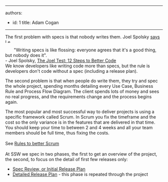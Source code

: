 

---
authors:
  - id: 1
    title: Adam Cogan
---




<span class='intro'> 
  <p>The first problem with specs is that nobody writes them. Joel Spolsky <a href="http&#58;//www.ssw.com.au/ssw/Redirect/JoelOnSoftwareSpecs.htm" target="_blank">says</a> <img width="17" height="11" alt="Leave Site" src="http&#58;//www.ssw.com.au/ssw/Images/LeaveSite.gif" /> </p>
<p>&#160;&#160;&#160;&#160;&#160;&#160; &quot;Writing specs is like flossing&#58; everyone agrees that it's a good thing, but nobody does it&quot;. <br>
- Joel Spolsky, <a href="http&#58;//www.ssw.com.au/ssw/Redirect/JoelOnSoftwareSpecs.htm">The Joel Test&#58; 12 Steps to Better Code <br>
</a>We know developers like writing code more than specs, but the rule is developers don't code without a spec (including a release plan). </p>
<p>The second problem is that when people do write them, they try and spec the whole project, spending months detailing every Use Case, Business Rule and Process Flow Diagram. The client spends lots of money and sees no real progress, and the requirements change and the process begins again. </p>
 </span>


  <p>The most popular and most successful way to deliver projects is using a specific framework called Scrum. In Scrum you fix the timeframe and the cost so the only variance is in the features that are delivered in that time. You should keep your time to between 2 and 4 weeks and all your team members should be full time, thus fixing the costs.&#160;&#160;<br>
<br>
See <a href="http&#58;//sharepoint.ssw.com.au/Standards/Management/RulesToBetterScrumUsingTFS/Pages/default.aspx">Rules to better Scrum<br>
</a><br>
At SSW we spec in two phases, the first to get an overview of the project, the second, to focus on the detail of first few releases only&#58; </p>
<ul>
    <li><a href="/spec-do-you-create-an-initial-release-plan-and-ballpark">Spec Review, or Initial Release Plan</a> </li>
    <li><a href="/spec-do-you-know-what-extra-work-is-included-within-a-sprint">Detailed Release Plan</a> - this phase is repeated through the project </li>
</ul>



